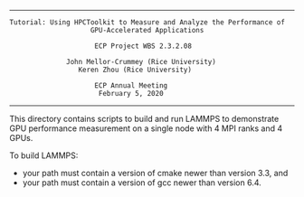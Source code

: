 --------------------------------------------------------------------------------
    Tutorial: Using HPCToolkit to Measure and Analyze the Performance of 
                        GPU-Accelerated Applications

                         ECP Project WBS 2.3.2.08

                  John Mellor-Crummey (Rice University)
                     Keren Zhou (Rice University)

                         ECP Annual Meeting
                          February 5, 2020 

--------------------------------------------------------------------------------

This directory contains scripts to build and run LAMMPS to demonstrate
GPU performance measurement on a single node with 4 MPI ranks and 
4 GPUs.

To build LAMMPS:

- your path must contain a version of cmake newer than version 3.3, and
- your path must contain a version of gcc newer than version 6.4.
